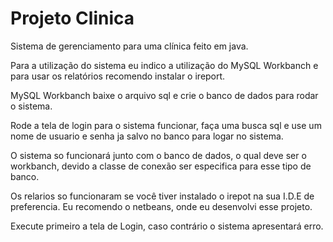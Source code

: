 # Projeto Clinica
Sistema de gerenciamento para uma clínica feito em java.

Para a utilização do sistema eu indico a utilização do MySQL Workbanch e para  usar os relatórios recomendo instalar o ireport.

MySQL Workbanch baixe o arquivo sql e crie o banco de dados para rodar o sistema.

Rode a tela de login para o sistema funcionar, faça uma busca sql e use um nome de usuario e senha ja salvo no banco para logar no sistema.

O sistema so funcionará junto com o banco de dados, o qual deve ser o workbanch, devido a classe de conexão ser especifica para esse tipo de banco.

Os relarios so funcionaram se você tiver instalado o irepot na sua I.D.E de preferencia. Eu recomendo o netbeans, onde eu desenvolvi esse projeto.

Execute primeiro a tela de Login, caso contrário o sistema apresentará erro.
